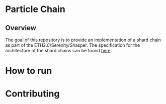 # Particle Chain

## Overview
The goal of this repository is to provide an implementation of a shard chain as part of the ETH2.0/Serenity/Shasper. The specification for the architecture of the shard chains can be found [here](https://github.com/ethereum/eth2.0-specs/blob/master/specs/core/1_shard-data-chains.md).

# How to run

# Contributing
